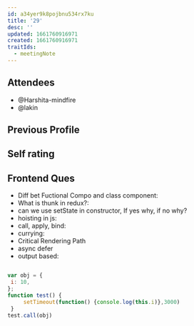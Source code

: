 ```yaml
---
id: a34yer9k8pojbnu534rx7ku
title: '29'
desc: ''
updated: 1661760916971
created: 1661760916971
traitIds:
  - meetingNote
---
```


## Attendees
<!-- Meeting attendees. If you prefix users with an '@', you can then optionally click Ctrl+Enter to create a note for that user. -->

- @Harshita-mindfire
- @lakin

## Previous Profile

## Self rating

## Frontend Ques

- Diff bet Fuctional Compo and class component: 
- What is thunk in redux?: 
- can we use setState in constructor, If yes why, if no why?
- hoisting in js: 
- call, apply, bind: 
- currying: 
- Critical Rendering Path
- async defer
- output based: 
```js

var obj = {
 i: 10,
};
function test() {
     setTimeout(function() {console.log(this.i)},3000)
 }
test.call(obj)
```